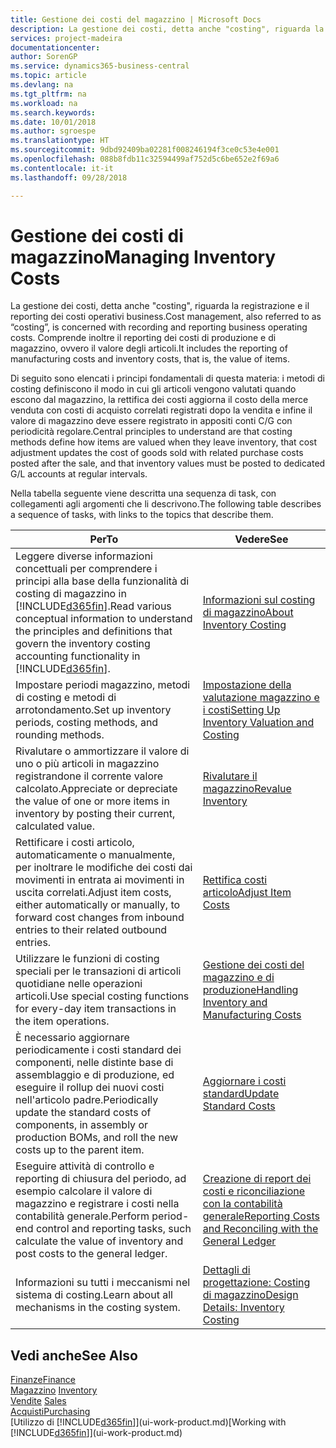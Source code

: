 ```yaml
---
title: Gestione dei costi del magazzino | Microsoft Docs
description: La gestione dei costi, detta anche "costing", riguarda la registrazione e il reporting dei costi operativi business. Comprende inoltre il reporting dei costi di produzione e di magazzino, ovvero il valore degli articoli.
services: project-madeira
documentationcenter: 
author: SorenGP
ms.service: dynamics365-business-central
ms.topic: article
ms.devlang: na
ms.tgt_pltfrm: na
ms.workload: na
ms.search.keywords: 
ms.date: 10/01/2018
ms.author: sgroespe
ms.translationtype: HT
ms.sourcegitcommit: 9dbd92409ba02281f008246194f3ce0c53e4e001
ms.openlocfilehash: 088b8fdb11c32594499af752d5c6be652e2f69a6
ms.contentlocale: it-it
ms.lasthandoff: 09/28/2018

---
```

# <a name="managing-inventory-costs"></a><span data-ttu-id="33ca2-104">Gestione dei costi di magazzino</span><span class="sxs-lookup"><span data-stu-id="33ca2-104">Managing Inventory Costs</span></span>
<span data-ttu-id="33ca2-105">La gestione dei costi, detta anche "costing", riguarda la registrazione e il reporting dei costi operativi business.</span><span class="sxs-lookup"><span data-stu-id="33ca2-105">Cost management, also referred to as “costing”, is concerned with recording and reporting business operating costs.</span></span> <span data-ttu-id="33ca2-106">Comprende inoltre il reporting dei costi di produzione e di magazzino, ovvero il valore degli articoli.</span><span class="sxs-lookup"><span data-stu-id="33ca2-106">It includes the reporting of manufacturing costs and inventory costs, that is, the value of items.</span></span>   

<span data-ttu-id="33ca2-107">Di seguito sono elencati i principi fondamentali di questa materia: i metodi di costing definiscono il modo in cui gli articoli vengono valutati quando escono dal magazzino, la rettifica dei costi aggiorna il costo della merce venduta con costi di acquisto correlati registrati dopo la vendita e infine il valore di magazzino deve essere registrato in appositi conti C/G con periodicità regolare.</span><span class="sxs-lookup"><span data-stu-id="33ca2-107">Central principles to understand are that costing methods define how items are valued when they leave inventory, that cost adjustment updates the cost of goods sold with related purchase costs posted after the sale, and that inventory values must be posted to dedicated G/L accounts at regular intervals.</span></span>

<span data-ttu-id="33ca2-108">Nella tabella seguente viene descritta una sequenza di task, con collegamenti agli argomenti che li descrivono.</span><span class="sxs-lookup"><span data-stu-id="33ca2-108">The following table describes a sequence of tasks, with links to the topics that describe them.</span></span>

|<span data-ttu-id="33ca2-109">**Per**</span><span class="sxs-lookup"><span data-stu-id="33ca2-109">**To**</span></span>|<span data-ttu-id="33ca2-110">**Vedere**</span><span class="sxs-lookup"><span data-stu-id="33ca2-110">**See**</span></span>|  
|------------|-------------|  
|<span data-ttu-id="33ca2-111">Leggere diverse informazioni concettuali per comprendere i principi alla base della funzionalità di costing di magazzino in [!INCLUDE[d365fin](includes/d365fin_md.md)].</span><span class="sxs-lookup"><span data-stu-id="33ca2-111">Read various conceptual information to understand the principles and definitions that govern the inventory costing accounting functionality in [!INCLUDE[d365fin](includes/d365fin_md.md)].</span></span>|[<span data-ttu-id="33ca2-112">Informazioni sul costing di magazzino</span><span class="sxs-lookup"><span data-stu-id="33ca2-112">About Inventory Costing</span></span>](finance-learn-about-costing.md)|  
|<span data-ttu-id="33ca2-113">Impostare periodi magazzino, metodi di costing e metodi di arrotondamento.</span><span class="sxs-lookup"><span data-stu-id="33ca2-113">Set up inventory periods, costing methods, and rounding methods.</span></span>|[<span data-ttu-id="33ca2-114">Impostazione della valutazione magazzino e i costi</span><span class="sxs-lookup"><span data-stu-id="33ca2-114">Setting Up Inventory Valuation and Costing</span></span>](finance-set-up-inventory-valuation-and-costing.md)|
|<span data-ttu-id="33ca2-115">Rivalutare o ammortizzare il valore di uno o più articoli in magazzino registrandone il corrente valore calcolato.</span><span class="sxs-lookup"><span data-stu-id="33ca2-115">Appreciate or depreciate the value of one or more items in inventory by posting their current, calculated value.</span></span>|[<span data-ttu-id="33ca2-116">Rivalutare il magazzino</span><span class="sxs-lookup"><span data-stu-id="33ca2-116">Revalue Inventory</span></span>](inventory-how-revalue-inventory.md)|
|<span data-ttu-id="33ca2-117">Rettificare i costi articolo, automaticamente o manualmente, per inoltrare le modifiche dei costi dai movimenti in entrata ai movimenti in uscita correlati.</span><span class="sxs-lookup"><span data-stu-id="33ca2-117">Adjust item costs, either automatically or manually, to forward cost changes from inbound entries to their related outbound entries.</span></span>|[<span data-ttu-id="33ca2-118">Rettifica costi articolo</span><span class="sxs-lookup"><span data-stu-id="33ca2-118">Adjust Item Costs</span></span>](inventory-how-adjust-item-costs.md)|
|<span data-ttu-id="33ca2-119">Utilizzare le funzioni di costing speciali per le transazioni di articoli quotidiane nelle operazioni articoli.</span><span class="sxs-lookup"><span data-stu-id="33ca2-119">Use special costing functions for every-day item transactions in the item operations.</span></span>|[<span data-ttu-id="33ca2-120">Gestione dei costi del magazzino e di produzione</span><span class="sxs-lookup"><span data-stu-id="33ca2-120">Handling Inventory and Manufacturing Costs</span></span>](finance-handle-inventory-and-manufacturing-costs.md)|  
|<span data-ttu-id="33ca2-121">È necessario aggiornare periodicamente i costi standard dei componenti, nelle distinte base di assemblaggio e di produzione, ed eseguire il rollup dei nuovi costi nell'articolo padre.</span><span class="sxs-lookup"><span data-stu-id="33ca2-121">Periodically update the standard costs of components, in assembly or production BOMs, and roll the new costs up to the parent item.</span></span>|[<span data-ttu-id="33ca2-122">Aggiornare i costi standard</span><span class="sxs-lookup"><span data-stu-id="33ca2-122">Update Standard Costs</span></span>](finance-how-to-update-standard-costs.md)|
|<span data-ttu-id="33ca2-123">Eseguire attività di controllo e reporting di chiusura del periodo, ad esempio calcolare il valore di magazzino e registrare i costi nella contabilità generale.</span><span class="sxs-lookup"><span data-stu-id="33ca2-123">Perform period-end control and reporting tasks, such calculate the value of inventory and post costs to the general ledger.</span></span>|[<span data-ttu-id="33ca2-124">Creazione di report dei costi e riconciliazione con la contabilità generale</span><span class="sxs-lookup"><span data-stu-id="33ca2-124">Reporting Costs and Reconciling with the General Ledger</span></span>](finance-report-costs-and-reconcile-with-the-general-ledger.md)|  
|<span data-ttu-id="33ca2-125">Informazioni su tutti i meccanismi nel sistema di costing.</span><span class="sxs-lookup"><span data-stu-id="33ca2-125">Learn about all mechanisms in the costing system.</span></span>|[<span data-ttu-id="33ca2-126">Dettagli di progettazione: Costing di magazzino</span><span class="sxs-lookup"><span data-stu-id="33ca2-126">Design Details: Inventory Costing</span></span>](design-details-inventory-costing.md)|  

## <a name="see-also"></a><span data-ttu-id="33ca2-127">Vedi anche</span><span class="sxs-lookup"><span data-stu-id="33ca2-127">See Also</span></span>  
 [<span data-ttu-id="33ca2-128">Finanze</span><span class="sxs-lookup"><span data-stu-id="33ca2-128">Finance</span></span>](finance.md)  
 <span data-ttu-id="33ca2-129">[Magazzino](inventory-manage-inventory.md) </span><span class="sxs-lookup"><span data-stu-id="33ca2-129">[Inventory](inventory-manage-inventory.md) </span></span>  
 <span data-ttu-id="33ca2-130">[Vendite](sales-manage-sales.md) </span><span class="sxs-lookup"><span data-stu-id="33ca2-130">[Sales](sales-manage-sales.md) </span></span>  
 [<span data-ttu-id="33ca2-131">Acquisti</span><span class="sxs-lookup"><span data-stu-id="33ca2-131">Purchasing</span></span>](purchasing-manage-purchasing.md)  
 <span data-ttu-id="33ca2-132">[Utilizzo di [!INCLUDE[d365fin](includes/d365fin_md.md)]](ui-work-product.md)</span><span class="sxs-lookup"><span data-stu-id="33ca2-132">[Working with [!INCLUDE[d365fin](includes/d365fin_md.md)]](ui-work-product.md)</span></span>

